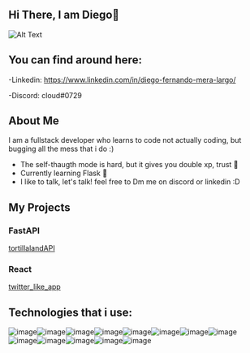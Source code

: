 ## Hi There, I am Diego🖖
![Alt Text](https://media.giphy.com/media/jIqh3ym2s7GU/giphy.gif)
## You can find around here:
 -Linkedin: https://www.linkedin.com/in/diego-fernando-mera-largo/
 
 -Discord: cloud#0729
 
 ## About Me 

I am a fullstack developer who learns to code not actually coding, but bugging  all the mess that i do :)

 - The self-thaugth mode is hard, but it gives you double xp, trust 🧠
 - Currently learning Flask 🌱
 - I like to talk, let's talk! feel free to Dm me on discord or linkedin :D
  
 ## My Projects
 
 ### FastAPI
 
[tortillalandAPI](https://github.com/sora-san-df/TortillaLand_API)

### React
[twitter_like_app](https://github.com/sora-san-df/twitter_like_app)
 
 ## Technologies that i use:
 
 ![image](https://img.shields.io/badge/CSS3-1572B6?style=for-the-badge&logo=css3&logoColor=white)![image](https://img.shields.io/badge/HTML5-E34F26?style=for-the-badge&logo=html5&logoColor=white})![image](https://img.shields.io/badge/JavaScript-323330?style=for-the-badge&logo=javascript&logoColor=F7DF1E)![image](https://img.shields.io/badge/Python-FFD43B?style=for-the-badge&logo=python&logoColor=blue)![image](https://img.shields.io/badge/Babel-F9DC3E?style=for-the-badge&logo=babel&logoColor=white)![image](https://img.shields.io/badge/Django-092E20?style=for-the-badge&logo=django&logoColor=green)![image](https://img.shields.io/badge/Flask-000000?style=for-the-badge&logo=flask&logoColor=white)![image](https://img.shields.io/badge/npm-CB3837?style=for-the-badge&logo=npm&logoColor=white)![image](https://img.shields.io/badge/React-20232A?style=for-the-badge&logo=react&logoColor=61DAFB)![image](https://img.shields.io/badge/GIT-E44C30?style=for-the-badge&logo=git&logoColor=white)![image]( 	https://img.shields.io/badge/Webpack-8DD6F9?style=for-the-badge&logo=Webpack&logoColor=white)![image](https://img.shields.io/badge/Figma-F24E1E?style=for-the-badge&logo=figma&logoColor=white)![image](https://img.shields.io/badge/fastapi-109989?style=for-the-badge&logo=FASTAPI&logoColor=white)
